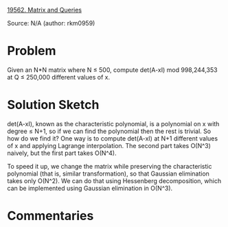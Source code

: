 [19562. Matrix and Queries](https://www.acmicpc.net/problem/19562)

Source: N/A
(author: rkm0959)


# Problem

Given an N*N matrix where N ≤ 500, compute det(A-xI) mod 998,244,353 at Q ≤ 250,000 different values of x.

# Solution Sketch

det(A-xI), known as the characteristic polynomial, is a polynomial on x with degree ≤ N+1, so if we can find the polynomial then the rest is trivial. So how do we find it? One way is to compute det(A-xI) at N+1 different values of x and applying Lagrange interpolation. The second part takes O(N^3) naively, but the first part takes O(N^4).

To speed it up, we change the matrix while preserving the characteristic polynomial (that is, similar transformation), so that Gaussian elimination takes only O(N^2). We can do that using Hessenberg decomposition, which can be implemented using Gaussian elimination in O(N^3).

# Commentaries

